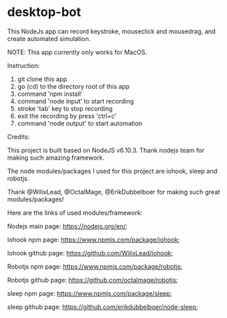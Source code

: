 # desktop-bot

This NodeJs app can record keystroke, mouseclick and mousedrag, and create automated simulation. 

NOTE: This app currently only works for MacOS. 


Instruction:
  1. git clone this app
  2. go (cd) to the directory root of this app
  3. command 'npm install'
  4. command 'node input' to start recording
  5. stroke 'tab' key to stop recording
  6. exit the recording by press 'ctrl+c'
  7. command 'node output' to start automation
  
  
Credits:

 This project is built based on NodeJS v6.10.3. Thank nodejs team for making such amazing framework.
 
 The node modules/packages I used for this project are iohook, sleep and robotjs. 
 
 Thank @WilixLead, @OctalMage, @ErikDubbelboer for making such great modules/packages!
 
 Here are the links of used modules/framework: 
 
 Nodejs main page: https://nodejs.org/en/;
  
 Iohook npm page: https://www.npmjs.com/package/iohook;
 
 Iohook github page: https://github.com/WilixLead/iohook;

 Robotjs npm page: https://www.npmjs.com/package/robotjs;
 
 Robotjs github page: https://github.com/octalmage/robotjs;
 
 sleep npm page: https://www.npmjs.com/package/sleep; 
 
 sleep github page: https://github.com/erikdubbelboer/node-sleep;
 
  
  
  


